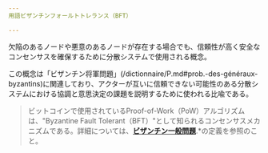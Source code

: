 ```yaml
---
用語ビザンチンフォールトトレランス（BFT）

---
```

欠陥のあるノードや悪意のあるノードが存在する場合でも、信頼性が高く安全なコンセンサスを確保するために分散システムで使用される概念。

この概念は「ビザンチン将軍問題」(/dictionnaire/P.md#prob.-des-généraux-byzantins)に関連しており、アクターが互いに信頼できない可能性のある分散システムにおける協調と意思決定の課題を説明するために使われる比喩である。

> ビットコインで使用されているProof-of-Work（PoW）アルゴリズムは、"Byzantine Fault Tolerant（BFT）"として知られるコンセンサスメカニズムである。詳細については、**[ビザンチン一般問題](/dictionnaire/P.md#prob.-des-généraux-byzantins)**.*の定義を参照のこと。
